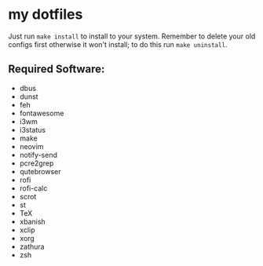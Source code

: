 # my dotfiles

Just run `make install` to install to your system. Remember to delete your old configs first otherwise it won't install; to do this run `make uninstall`.

## Required Software:

- dbus
- dunst
- feh
- fontawesome
- i3wm
- i3status
- make
- neovim
- notify-send
- pcre2grep
- qutebrowser
- rofi
- rofi-calc
- scrot
- st
- TeX
- xbanish
- xclip
- xorg
- zathura
- zsh
